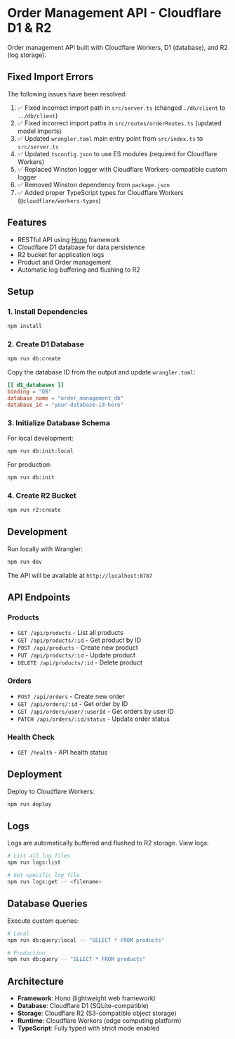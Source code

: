 # Order Management API - Cloudflare D1 & R2

Order management API built with Cloudflare Workers, D1 (database), and R2 (log storage).

## Fixed Import Errors

The following issues have been resolved:

1. ✅ Fixed incorrect import path in `src/server.ts` (changed `./db/client` to `../db/client`)
2. ✅ Fixed incorrect import paths in `src/routes/orderRoutes.ts` (updated model imports)
3. ✅ Updated `wrangler.toml` main entry point from `src/index.ts` to `src/server.ts`
4. ✅ Updated `tsconfig.json` to use ES modules (required for Cloudflare Workers)
5. ✅ Replaced Winston logger with Cloudflare Workers-compatible custom logger
6. ✅ Removed Winston dependency from `package.json`
7. ✅ Added proper TypeScript types for Cloudflare Workers (`@cloudflare/workers-types`)

## Features

- RESTful API using [Hono](https://hono.dev/) framework
- Cloudflare D1 database for data persistence
- R2 bucket for application logs
- Product and Order management
- Automatic log buffering and flushing to R2

## Setup

### 1. Install Dependencies

```bash
npm install
```

### 2. Create D1 Database

```bash
npm run db:create
```

Copy the database ID from the output and update `wrangler.toml`:

```toml
[[ d1_databases ]]
binding = "DB"
database_name = "order_management_db"
database_id = "your-database-id-here"
```

### 3. Initialize Database Schema

For local development:
```bash
npm run db:init:local
```

For production:
```bash
npm run db:init
```

### 4. Create R2 Bucket

```bash
npm run r2:create
```

## Development

Run locally with Wrangler:

```bash
npm run dev
```

The API will be available at `http://localhost:8787`

## API Endpoints

### Products

- `GET /api/products` - List all products
- `GET /api/products/:id` - Get product by ID
- `POST /api/products` - Create new product
- `PUT /api/products/:id` - Update product
- `DELETE /api/products/:id` - Delete product

### Orders

- `POST /api/orders` - Create new order
- `GET /api/orders/:id` - Get order by ID
- `GET /api/orders/user/:userId` - Get orders by user ID
- `PATCH /api/orders/:id/status` - Update order status

### Health Check

- `GET /health` - API health status

## Deployment

Deploy to Cloudflare Workers:

```bash
npm run deploy
```

## Logs

Logs are automatically buffered and flushed to R2 storage. View logs:

```bash
# List all log files
npm run logs:list

# Get specific log file
npm run logs:get -- <filename>
```

## Database Queries

Execute custom queries:

```bash
# Local
npm run db:query:local -- "SELECT * FROM products"

# Production
npm run db:query -- "SELECT * FROM products"
```

## Architecture

- **Framework**: Hono (lightweight web framework)
- **Database**: Cloudflare D1 (SQLite-compatible)
- **Storage**: Cloudflare R2 (S3-compatible object storage)
- **Runtime**: Cloudflare Workers (edge computing platform)
- **TypeScript**: Fully typed with strict mode enabled

